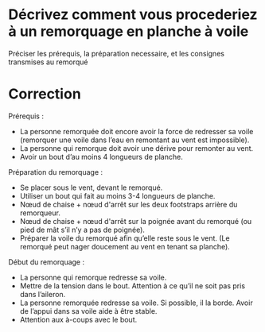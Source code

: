 ﻿# Décrivez comment vous procederiez à un remorquage en planche à voile
Préciser les prérequis, la préparation necessaire, et les consignes transmises au remorqué

# Correction

Prérequis :

- La personne remorquée doit encore avoir la force de redresser sa voile (remorquer une voile dans l’eau en remontant au vent est impossible).
- La personne qui remorque doit avoir une dérive pour remonter au vent. 
- Avoir un bout d’au moins 4 longueurs de planche.

 Préparation du remorquage :

- Se placer sous le vent, devant le remorqué.
- Utiliser un bout qui fait au moins 3-4 longueurs de planche.
- Nœud de chaise + nœud d'arrêt sur les deux footstraps arrière du remorqueur.
- Nœud de chaise + nœud d'arrêt sur la poignée avant du remorqué (ou pied de mât s’il n’y a pas de poignée).
- Préparer la voile du remorqué afin qu’elle reste sous le vent. (Le remorqué peut nager doucement au vent en tenant sa planche).

Début du remorquage :

- La personne qui remorque redresse sa voile.
- Mettre de la tension dans le bout. Attention à ce qu’il ne soit pas pris dans l’aileron.
- La personne remorquée redresse sa voile. Si possible, il la borde. Avoir de l’appui dans sa voile aide à être stable.
- Attention aux à-coups avec le bout.
